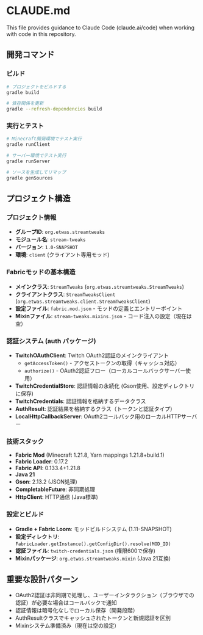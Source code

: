 # CLAUDE.md

This file provides guidance to Claude Code (claude.ai/code) when working with code in this repository.

## 開発コマンド

### ビルド
```bash
# プロジェクトをビルドする
gradle build

# 依存関係を更新
gradle --refresh-dependencies build
```

### 実行とテスト
```bash
# Minecraft開発環境でテスト実行
gradle runClient

# サーバー環境でテスト実行
gradle runServer

# ソースを生成してリマップ
gradle genSources
```

## プロジェクト構造

### プロジェクト情報
- **グループID**: `org.etwas.streamtweaks`
- **モジュール名**: `stream-tweaks`
- **バージョン**: `1.0-SNAPSHOT`
- **環境**: `client` (クライアント専用モッド)

### Fabricモッドの基本構造
- **メインクラス**: `StreamTweaks` (`org.etwas.streamtweaks.StreamTweaks`)
- **クライアントクラス**: `StreamTweaksClient` (`org.etwas.streamtweaks.client.StreamTweaksClient`)
- **設定ファイル**: `fabric.mod.json` - モッドの定義とエントリーポイント
- **Mixinファイル**: `stream-tweaks.mixins.json` - コード注入の設定（現在は空）

### 認証システム (auth パッケージ)
- **TwitchOAuthClient**: Twitch OAuth2認証のメインクライアント
  - `getAccessToken()` - アクセストークンの取得（キャッシュ対応）
  - `authorize()` - OAuth2認証フロー（ローカルコールバックサーバー使用）
- **TwitchCredentialStore**: 認証情報の永続化 (Gson使用、設定ディレクトリに保存)
- **TwitchCredentials**: 認証情報を格納するデータクラス
- **AuthResult**: 認証結果を格納するクラス（トークンと認証タイプ）
- **LocalHttpCallbackServer**: OAuth2コールバック用のローカルHTTPサーバー

### 技術スタック
- **Fabric Mod** (Minecraft 1.21.8, Yarn mappings 1.21.8+build.1)
- **Fabric Loader**: 0.17.2
- **Fabric API**: 0.133.4+1.21.8
- **Java 21**
- **Gson**: 2.13.2 (JSON処理)
- **CompletableFuture**: 非同期処理
- **HttpClient**: HTTP通信 (Java標準)

### 設定とビルド
- **Gradle + Fabric Loom**: モッドビルドシステム (1.11-SNAPSHOT)
- **設定ディレクトリ**: `FabricLoader.getInstance().getConfigDir().resolve(MOD_ID)`
- **認証ファイル**: `twitch-credentials.json` (権限600で保存)
- **Mixinパッケージ**: `org.etwas.streamtweaks.mixin` (Java 21互換)

## 重要な設計パターン
- OAuth2認証は非同期で処理し、ユーザーインタラクション（ブラウザでの認証）が必要な場合はコールバックで通知
- 認証情報は暗号化なしでローカル保存（開発段階）
- AuthResultクラスでキャッシュされたトークンと新規認証を区別
- Mixinシステム準備済み（現在は空の設定）